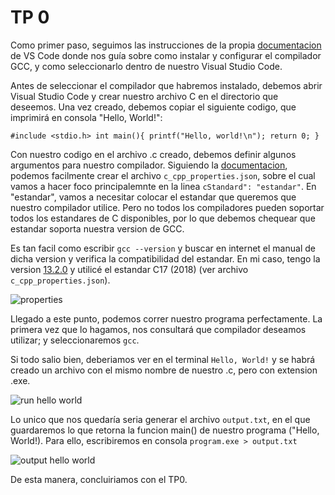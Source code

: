 # TP 0

Como primer paso, seguimos las instrucciones de la propia [documentacion](https://code.visualstudio.com/docs/cpp/config-mingw) de VS Code donde nos guía sobre como instalar y configurar el compilador GCC, y como seleccionarlo dentro de nuestro Visual Studio Code.

Antes de seleccionar el compilador que habremos instalado, debemos abrir Visual Studio Code y crear nuestro archivo C en el directorio que deseemos. Una vez creado, debemos copiar el siguiente codigo, que imprimirá en consola "Hello, World!":

`#include <stdio.h>
int main(){
    printf("Hello, world!\n");
    return 0;
}`

Con nuestro codigo en el archivo .c creado, debemos definir algunos argumentos para nuestro compilador. Siguiendo la [documentacion](https://code.visualstudio.com/docs/cpp/config-mingw), podemos facilmente crear el archivo `c_cpp_properties.json`, sobre el cual vamos a hacer foco principalemnte en la linea `cStandard": "estandar"`. En "estandar", vamos a necesitar colocar el estandar que queremos que nuestro compilador utilice. Pero no todos los compiladores pueden soportar todos los estandares de C disponibles, por lo que debemos chequear que estandar soporta nuestra version de GCC.

Es tan facil como escribir `gcc --version` y buscar en internet el manual de dicha version y verifica la compatibilidad del estandar. En mi caso, tengo la version [13.2.0](https://gcc.gnu.org/onlinedocs/gcc-13.2.0/gcc/Standards.html#C-Language) y utilicé el estandar C17 (2018) (ver archivo `c_cpp_properties.json`).

![properties](https://github.com/IgnacioLapko/SSL/assets/71944432/8e6b652a-7049-43ee-ad19-aa2f7f3ee629)

Llegado a este punto, podemos correr nuestro programa perfectamente. La primera vez que lo hagamos, nos consultará que compilador deseamos utilizar; y seleccionaremos `gcc`.

Si todo salio bien, deberiamos ver en el terminal `Hello, World!` y se habrá creado un archivo con el mismo nombre de nuestro .c, pero con extension .exe.

![run hello world](https://github.com/IgnacioLapko/SSL/assets/71944432/336557d1-b791-4a72-bf19-f8321e411925)

Lo unico que nos quedaría seria generar el archivo `output.txt`, en el que guardaremos lo que retorna la funcion main() de nuestro programa ("Hello, World!). Para ello, escribiremos en consola `program.exe > output.txt`

![output hello world](https://github.com/IgnacioLapko/SSL/assets/71944432/87b646a2-bc05-4055-a8ef-1756500d0982)

De esta manera, concluiriamos con el TP0.
